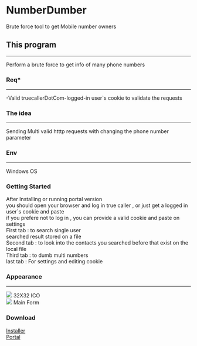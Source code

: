 # NumberDumber
Brute force tool to get Mobile number owners

<h2> This program </h3> <hr />
Perform a brute force to get info of many phone numbers 

<h3> Req*</h3><hr />
-Valid truecallerDotCom-logged-in user`s cookie to validate the requests 


<h3>The idea </h3><hr />
Sending Multi valid htttp requests with changing the phone number parameter


<h3> Env</h3><hr />
Windows OS

<h3>Getting Started </h3>
After Installing or running portal version </br>
you should  open your browser and log in true caller , or just get a logged in user`s cookie and paste </br>
if you prefere  not to log in   , you can provide a valid cookie and  paste on settings </br>
First tab  : to search single user </br> searched result stored on a file</br>
Second tab : to look into the contacts you searched before  that exist on the local file</br>
Third tab : to dumb multi numbers</br>
last tab : For settings and editing cookie </br>



<h3> Appearance </h3><hr />
<img src='http://i.imgur.com/s5uTw9H.png' /> 32X32 ICO
</br>
<img src='http://i.imgur.com/esVkRj4.png' > Main Form


<h3> Download </h3>
<a href='https://www.dropbox.com/s/40yq1lkytgv56w8/NumberDumberSetup.rar?dl=0' > Installer </a></br>
<a href='https://www.dropbox.com/s/ob34coxbdkv3l50/NumberDumber.exe?dl=0' >Portal </a>
